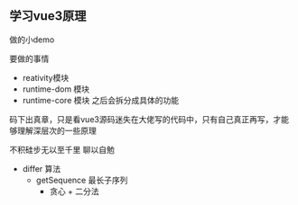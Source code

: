 ## 学习vue3原理

做的小demo

要做的事情
+ reativity模块
+ runtime-dom 模块
+ runtime-core 模块
之后会拆分成具体的功能

码下出真章，只是看vue3源码迷失在大佬写的代码中，只有自己真正再写，才能够理解深层次的一些原理

不积硅步无以至千里
聊以自勉


+ differ 算法
  - getSequence 最长子序列
    - 贪心 + 二分法
  
